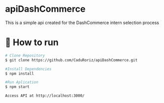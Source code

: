 # apiDashCommerce

This is a simple api created for the DashCommerce intern selection process

# :construction_worker: How to run

```bash
# Clone Repository
$ git clone https://github.com/CaduRoriz/apiDashCommerce.git

#Install Dependencies
$ npm install

#Run Aplication
$ npm start

Access API at http://localhost:3000/


```

